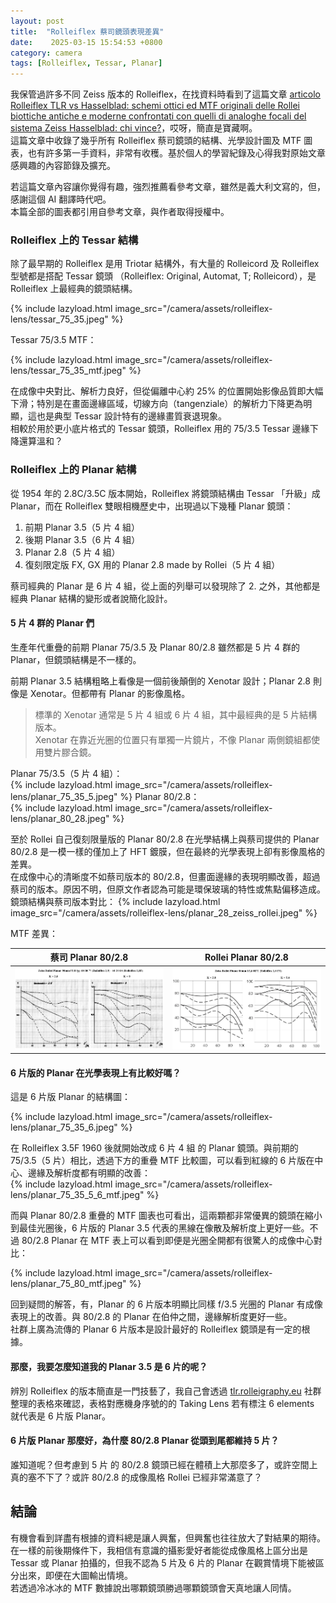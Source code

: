 ```yaml
---
layout: post
title:  "Rolleiflex 蔡司鏡頭表現差異"
date:    2025-03-15 15:54:53 +0800
category: camera 
tags: [Rolleiflex, Tessar, Planar]
---
```


我保管過許多不同 Zeiss 版本的 Rolleiflex，在找資料時看到了這篇文章 [articolo Rolleiflex TLR vs Hasselblad: schemi ottici ed MTF originali delle Rollei biottiche antiche e moderne
confrontati con quelli di analoghe focali del sistema Zeiss Hasselblad: chi vince?](http://www.marcocavina.com/articoli_fotografici/Rolleiflex_vs_Hasselblad_2/00_pag.htm)，哎呀，簡直是寶藏啊。  
這篇文章中收錄了幾乎所有 Rolleiflex 蔡司鏡頭的結構、光學設計圖及 MTF 圖表，也有許多第一手資料，非常有收穫。基於個人的學習紀錄及心得我對原始文章感興趣的內容節錄及擴充。


若這篇文章內容讓你覺得有趣，強烈推薦看參考文章，雖然是義大利文寫的，但，感謝這個 AI 翻譯時代吧。  
本篇全部的圖表都引用自參考文章，與作者取得授權中。

### Rolleiflex 上的 Tessar 結構
除了最早期的 Rolleiflex 是用 Triotar 結構外，有大量的 Rolleicord 及 Rolleiflex 型號都是搭配 Tessar 鏡頭 （Rolleiflex: Original, Automat, T; Rolleicord），是 Rolleiflex 上最經典的鏡頭結構。

{% include lazyload.html image_src="/camera/assets/rolleiflex-lens/tessar_75_35.jpeg" %}

Tessar 75/3.5 MTF：  

{% include lazyload.html image_src="/camera/assets/rolleiflex-lens/tessar_75_35_mtf.jpeg" %}

在成像中央對比、解析力良好，但從偏離中心約 25% 的位置開始影像品質即大幅下滑；特別是在畫面邊緣區域，切線方向（tangenziale）的解析力下降更為明顯，這也是典型 Tessar 設計特有的邊緣畫質衰退現象。  
相較於用於更小底片格式的 Tessar 鏡頭，Rolleiflex 用的 75/3.5 Tessar 邊緣下降還算溫和？

### Rolleiflex 上的 Planar 結構
從 1954 年的 2.8C/3.5C 版本開始，Rolleiflex 將鏡頭結構由 Tessar 「升級」成 Planar，而在 Rolleiflex 雙眼相機歷史中，出現過以下幾種 Planar 鏡頭：  
1. 前期 Planar 3.5（5 片 4 組）
2. 後期 Planar 3.5（6 片 4 組）
3. Planar 2.8（5 片 4 組）
4. 復刻限定版 FX, GX 用的 Planar 2.8 made by Rollei（5 片 4 組）

蔡司經典的 Planar 是 6 片 4 組，從上面的列舉可以發現除了 2. 之外，其他都是經典 Planar 結構的變形或者說簡化設計。  

#### 5 片 4 群的 Planar 們
生產年代重疊的前期 Planar 75/3.5 及 Planar 80/2.8 雖然都是 5 片 4 群的 Planar，但鏡頭結構是不一樣的。

前期 Planar 3.5 結構粗略上看像是一個前後顛倒的 Xenotar 設計；Planar 2.8 則像是 Xenotar。但都帶有 Planar 的影像風格。

> 標準的 Xenotar 通常是 5 片 4 組或 6 片 4 組，其中最經典的是 5 片結構版本。  
> Xenotar 在靠近光圈的位置只有單獨一片鏡片，不像 Planar 兩側鏡組都使用雙片膠合鏡。

Planar 75/3.5（5 片 4 組）：  
{% include lazyload.html image_src="/camera/assets/rolleiflex-lens/planar_75_35_5.jpeg" %}
Planar 80/2.8：  
{% include lazyload.html image_src="/camera/assets/rolleiflex-lens/planar_80_28.jpeg" %}

至於 Rollei 自己復刻限量版的 Planar 80/2.8 在光學結構上與蔡司提供的 Planar 80/2.8 是一模一樣的僅加上了 HFT 鍍膜，但在最終的光學表現上卻有影像風格的差異。  
在成像中心的清晰度不如蔡司版本的 80/2.8，但畫面邊緣的表現明顯改善，超過蔡司的版本。原因不明，但原文作者認為可能是環保玻璃的特性或焦點偏移造成。  
鏡頭結構與蔡司版本對比：
{% include lazyload.html image_src="/camera/assets/rolleiflex-lens/planar_28_zeiss_rollei.jpeg" %}

MTF 差異：

| 蔡司 Planar 80/2.8 | Rollei Planar 80/2.8 |
|----------------------|----------------------|
| ![](/camera/assets/rolleiflex-lens/planar_80_28_mtf.jpeg) | ![](/camera/assets/rolleiflex-lens/planar_80_28_rollei_mtf.jpeg) |


#### 6 片版的 Planar 在光學表現上有比較好嗎？

這是 6 片版 Planar 的結構圖：

{% include lazyload.html image_src="/camera/assets/rolleiflex-lens/planar_75_35_6.jpeg" %}

在 Rolleiflex 3.5F 1960 後就開始改成 6 片 4 組 的 Planar 鏡頭。與前期的 75/3.5（5 片）相比，透過下方的重疊 MTF 比較圖，可以看到紅線的 6 片版在中心、邊緣及解析度都有明顯的改善：  
{% include lazyload.html image_src="/camera/assets/rolleiflex-lens/planar_75_35_5_6_mtf.jpeg" %}

而與 Planar 80/2.8 重疊的 MTF 圖表也可看出，這兩顆都非常優異的鏡頭在縮小到最佳光圈後，6 片版的 Planar 3.5 代表的黑線在像散及解析度上更好一些。不過 80/2.8 Planar 在 MTF 表上可以看到即便是光圈全開都有很驚人的成像中心對比：  

{% include lazyload.html image_src="/camera/assets/rolleiflex-lens/planar_75_80_mtf.jpeg" %}

回到疑問的解答，有，Planar 的 6 片版本明顯比同樣 f/3.5 光圈的 Planar 有成像表現上的改善。與 80/2.8 的 Planar 在伯仲之間，邊緣解析度更好一些。  
社群上廣為流傳的 Planar 6 片版本是設計最好的 Rolleiflex 鏡頭是有一定的根據。

#### 那麼，我要怎麼知道我的 Planar 3.5 是 6 片的呢？
辨別 Rolleiflex 的版本簡直是一門技藝了，我自己會透過 [tlr.rolleigraphy.eu](https://tlr.rolleigraphy.eu/sn75.php) 社群整理的表格來確認，表格對應機身序號的的 Taking Lens 若有標注 6 elements 就代表是 6 片版 Planar。


#### 6 片版 Planar 那麼好，為什麼 80/2.8 Planar 從頭到尾都維持 5 片？
誰知道呢？但考慮到 5 片 的 80/2.8 鏡頭已經在體積上大那麼多了，或許空間上真的塞不下了？或許 80/2.8 的成像風格 Rollei 已經非常滿意了？


## 結論

有機會看到詳盡有根據的資料總是讓人興奮，但興奮也往往放大了對結果的期待。  
在一樣的前後期條件下，我相信有意識的攝影愛好者能從成像風格上區分出是 Tessar 或 Planar 拍攝的，但我不認為 5 片及 6 片的 Planar 在觀賞情境下能被區分出來，即便在大圖輸出情境。  
若透過冷冰冰的 MTF 數據說出哪顆鏡頭勝過哪顆鏡頭會天真地讓人同情。
